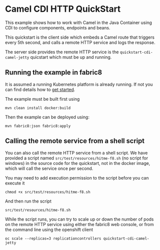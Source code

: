 # Camel CDI HTTP QuickStart

This example shows how to work with Camel in the Java Container using CDI to configure components,
endpoints and beans.

This quickstart is the client side which embeds a Camel route that triggers every 5th second,
and calls a remote HTTP service and logs the response.

The server side provides the remote HTTP service is the `quickstart-cdi-camel-jetty` quicstart which must be up and running.

## Running the example in fabric8

It is assumed a running Kubernetes platform is already running. If not you can find details how to [get started](http://fabric8.io/guide/getStarted/index.html).

The example must be built first using

    mvn clean install docker:build

Then the example can be deployed using:

    mvn fabric8:json fabric8:apply

## Calling the remote service from a shell script

You can also call the remote HTTP service from a shell script. We have provided a script named `src/test/resources/hitme-f8.sh` (no script for windows)
in the source code for the quickstart, not in the docker image, which will call the service once per second.

You may need to add execution permission to the script before you can execute it

    chmod +x src/test/resources/hitme-f8.sh

And then run the script

    src/test/resources/hitme-f8.sh

While the script runs, you can try to scale up or down the number of pods on the remote HTTP service using either the fabric8 web console,
or from the command line using the openshift client

    oc scale --replicas=3 replicationcontrollers quickstart-cdi-camel-jetty


